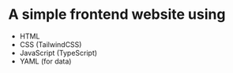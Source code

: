 # A simple frontend website using
- HTML
- CSS (TailwindCSS)
- JavaScript (TypeScript)
- YAML (for data)
